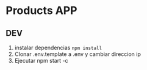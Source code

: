 # Products APP

## DEV
1. instalar dependencias `npm install`
2. Clonar .env.template a .env y cambiar direccion ip
3. Ejecutar npm start -c